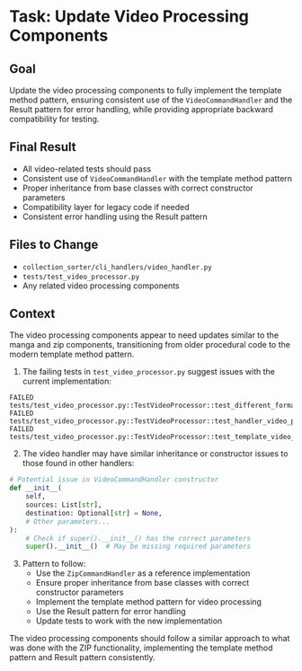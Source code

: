 # Task: Update Video Processing Components

## Goal
Update the video processing components to fully implement the template method pattern, ensuring consistent use of the `VideoCommandHandler` and the Result pattern for error handling, while providing appropriate backward compatibility for testing.

## Final Result
- All video-related tests should pass
- Consistent use of `VideoCommandHandler` with the template method pattern
- Proper inheritance from base classes with correct constructor parameters
- Compatibility layer for legacy code if needed
- Consistent error handling using the Result pattern

## Files to Change
- `collection_sorter/cli_handlers/video_handler.py`
- `tests/test_video_processor.py`
- Any related video processing components

## Context
The video processing components appear to need updates similar to the manga and zip components, transitioning from older procedural code to the modern template method pattern.

1. The failing tests in `test_video_processor.py` suggest issues with the current implementation:
```
FAILED tests/test_video_processor.py::TestVideoProcessor::test_different_formats
FAILED tests/test_video_processor.py::TestVideoProcessor::test_handler_video_processor
FAILED tests/test_video_processor.py::TestVideoProcessor::test_template_video_processor
```

2. The video handler may have similar inheritance or constructor issues to those found in other handlers:
```python
# Potential issue in VideoCommandHandler constructor
def __init__(
    self,
    sources: List[str],
    destination: Optional[str] = None,
    # Other parameters...
):
    # Check if super().__init__() has the correct parameters
    super().__init__()  # May be missing required parameters
```

3. Pattern to follow:
   - Use the `ZipCommandHandler` as a reference implementation
   - Ensure proper inheritance from base classes with correct constructor parameters
   - Implement the template method pattern for video processing
   - Use the Result pattern for error handling
   - Update tests to work with the new implementation

The video processing components should follow a similar approach to what was done with the ZIP functionality, implementing the template method pattern and Result pattern consistently.